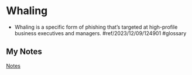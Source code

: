 # Whaling
- Whaling is a specific form of phishing that’s targeted at high-profile business executives and managers. #ref/2023/12/09/124901 #glossary 
## My Notes
[Notes](mynotes/whaling-notes.md)
